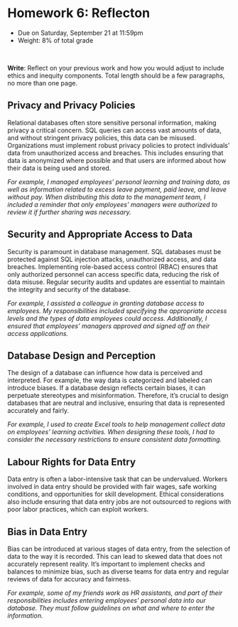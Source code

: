# Homework 6: Reflecton

- Due on Saturday, September 21 at 11:59pm
- Weight: 8% of total grade

<br>

**Write**: Reflect on your previous work and how you would adjust to include ethics and inequity components. Total length should be a few paragraphs, no more than one page.

## Privacy and Privacy Policies
Relational databases often store sensitive personal information, making privacy a critical concern. SQL queries can access vast amounts of data, and without stringent privacy policies, this data can be misused. Organizations must implement robust privacy policies to protect individuals’ data from unauthorized access and breaches. This includes ensuring that data is anonymized where possible and that users are informed about how their data is being used and stored. 

_For example, I managed employees’ personal learning and training data, as well as information related to excess leave payment, paid leave, and leave without pay. When distributing this data to the management team, I included a reminder that only employees’ managers were authorized to review it if further sharing was necessary._


## Security and Appropriate Access to Data
Security is paramount in database management. SQL databases must be protected against SQL injection attacks, unauthorized access, and data breaches. Implementing role-based access control (RBAC) ensures that only authorized personnel can access specific data, reducing the risk of data misuse. Regular security audits and updates are essential to maintain the integrity and security of the database.

_For example, I assisted a colleague in granting database access to employees. My responsibilities included specifying the appropriate access levels and the types of data employees could access. Additionally, I ensured that employees’ managers approved and signed off on their access applications._


## Database Design and Perception
The design of a database can influence how data is perceived and interpreted. For example, the way data is categorized and labeled can introduce biases. If a database design reflects certain biases, it can perpetuate stereotypes and misinformation. Therefore, it’s crucial to design databases that are neutral and inclusive, ensuring that data is represented accurately and fairly.

_For example, I used to create Excel tools to help management collect data on employees’ learning activities. When designing these tools, I had to consider the necessary restrictions to ensure consistent data formatting._


## Labour Rights for Data Entry
Data entry is often a labor-intensive task that can be undervalued. Workers involved in data entry should be provided with fair wages, safe working conditions, and opportunities for skill development. Ethical considerations also include ensuring that data entry jobs are not outsourced to regions with poor labor practices, which can exploit workers.


## Bias in Data Entry
Bias can be introduced at various stages of data entry, from the selection of data to the way it is recorded. This can lead to skewed data that does not accurately represent reality. It’s important to implement checks and balances to minimize bias, such as diverse teams for data entry and regular reviews of data for accuracy and fairness.

_For example, some of my friends work as HR assistants, and part of their responsibilities includes entering employees’ personal data into our database. They must follow guidelines on what and where to enter the information._